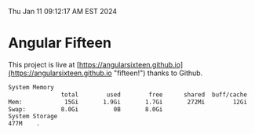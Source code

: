 Thu Jan 11 09:12:17 AM EST 2024

# Angular Fifteen


This project is live at [https://angularsixteen.github.io](https://angularsixteen.github.io "fifteen!") thanks to Github.

```bash
System Memory
               total        used        free      shared  buff/cache   available
Mem:            15Gi       1.9Gi       1.7Gi       272Mi        12Gi        13Gi
Swap:          8.0Gi          0B       8.0Gi
System Storage
477M	.
```
